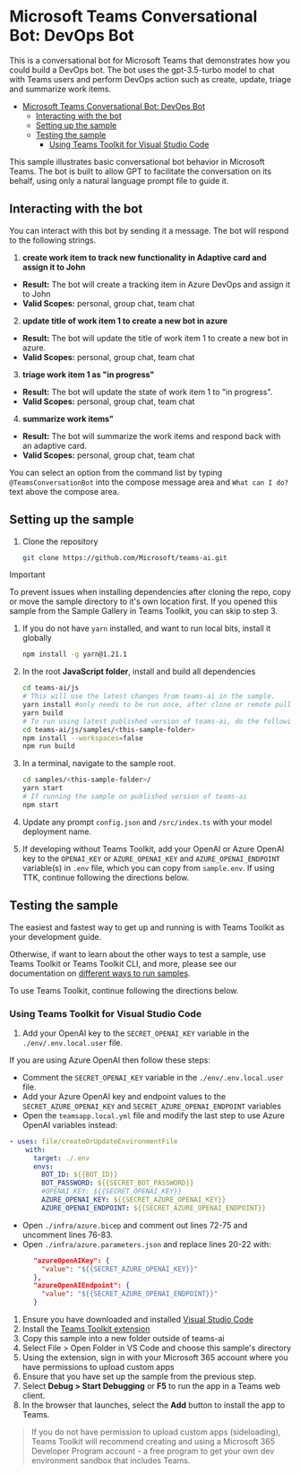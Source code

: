# Microsoft Teams Conversational Bot: DevOps Bot

This is a conversational bot for Microsoft Teams that demonstrates how you could build a DevOps bot. The bot uses the gpt-3.5-turbo model to chat with Teams users and perform DevOps action such as create, update, triage and summarize work items.

<!-- @import "[TOC]" {cmd="toc" depthFrom=1 depthTo=6 orderedList=false} -->

<!-- code_chunk_output -->

-   [Microsoft Teams Conversational Bot: DevOps Bot](#microsoft-teams-conversational-bot-devops-bot)
    -   [Interacting with the bot](#interacting-with-the-bot)
    -   [Setting up the sample](#setting-up-the-sample)
    -   [Testing the sample](#testing-the-sample)
        -   [Using Teams Toolkit for Visual Studio Code](#using-teams-toolkit-for-visual-studio-code)

<!-- /code_chunk_output -->

This sample illustrates basic conversational bot behavior in Microsoft Teams. The bot is built to allow GPT to facilitate the conversation on its behalf, using only a natural language prompt file to guide it.

## Interacting with the bot

You can interact with this bot by sending it a message. The bot will respond to the following strings.

1. **create work item to track new functionality in Adaptive card and assign it to John**

-   **Result:** The bot will create a tracking item in Azure DevOps and assign it to John
-   **Valid Scopes:** personal, group chat, team chat

2. **update title of work item 1 to create a new bot in azure**

-   **Result:** The bot will update the title of work item 1 to create a new bot in azure.
-   **Valid Scopes:** personal, group chat, team chat

3. **triage work item 1 as "in progress"**

-   **Result:** The bot will update the state of work item 1 to "in progress".
-   **Valid Scopes:** personal, group chat, team chat

4. **summarize work items"**

-   **Result:** The bot will summarize the work items and respond back with an adaptive card.
-   **Valid Scopes:** personal, group chat, team chat

You can select an option from the command list by typing `@TeamsConversationBot` into the compose message area and `What can I do?` text above the compose area.

## Setting up the sample

1. Clone the repository

    ```bash
    git clone https://github.com/Microsoft/teams-ai.git
    ```

> [!IMPORTANT]
> To prevent issues when installing dependencies after cloning the repo, copy or move the sample directory to it's own location first.
> If you opened this sample from the Sample Gallery in Teams Toolkit, you can skip to step 3.

1. If you do not have `yarn` installed, and want to run local bits, install it globally

    ```bash
    npm install -g yarn@1.21.1
    ```

1. In the root **JavaScript folder**, install and build all dependencies

    ```bash
    cd teams-ai/js
    # This will use the latest changes from teams-ai in the sample.
    yarn install #only needs to be run once, after clone or remote pull
    yarn build
    # To run using latest published version of teams-ai, do the following instead:
    cd teams-ai/js/samples/<this-sample-folder>
    npm install --workspaces=false
    npm run build
    ```

1. In a terminal, navigate to the sample root.

    ```bash
    cd samples/<this-sample-folder>/
    yarn start
    # If running the sample on published version of teams-ai
    npm start
    ```

1. Update any prompt `config.json` and `/src/index.ts` with your model deployment name.

1. If developing without Teams Toolkit, add your OpenAI or Azure OpenAI key to the `OPENAI_KEY` or `AZURE_OPENAI_KEY` and `AZURE_OPENAI_ENDPOINT` variable(s) in `.env` file, which you can copy from `sample.env`. If using TTK, continue following the directions below.

## Testing the sample

The easiest and fastest way to get up and running is with Teams Toolkit as your development guide.

Otherwise, if want to learn about the other ways to test a sample, use Teams Toolkit or Teams Toolkit CLI, and more, please see our documentation on [different ways to run samples](https://github.com/microsoft/teams-ai/tree/main/getting-started/OTHER#different-ways-to-run-the-samples).

To use Teams Toolkit, continue following the directions below.

### Using Teams Toolkit for Visual Studio Code

1. Add your OpenAI key to the `SECRET_OPENAI_KEY` variable in the `./env/.env.local.user` file.

If you are using Azure OpenAI then follow these steps:

-   Comment the `SECRET_OPENAI_KEY` variable in the `./env/.env.local.user` file.
-   Add your Azure OpenAI key and endpoint values to the `SECRET_AZURE_OPENAI_KEY` and `SECRET_AZURE_OPENAI_ENDPOINT` variables
-   Open the `teamsapp.local.yml` file and modify the last step to use Azure OpenAI variables instead:

```yml
- uses: file/createOrUpdateEnvironmentFile
    with:
      target: ./.env
      envs:
        BOT_ID: ${{BOT_ID}}
        BOT_PASSWORD: ${{SECRET_BOT_PASSWORD}}
        #OPENAI_KEY: ${{SECRET_OPENAI_KEY}}
        AZURE_OPENAI_KEY: ${{SECRET_AZURE_OPENAI_KEY}}
        AZURE_OPENAI_ENDPOINT: ${{SECRET_AZURE_OPENAI_ENDPOINT}}
```

-   Open `./infra/azure.bicep` and comment out lines 72-75 and uncomment lines 76-83.
-   Open `./infra/azure.parameters.json` and replace lines 20-22 with:

```json
      "azureOpenAIKey": {
        "value": "${{SECRET_AZURE_OPENAI_KEY}}"
      },
      "azureOpenAIEndpoint": {
        "value": "${{SECRET_AZURE_OPENAI_ENDPOINT}}"
      }
```

1. Ensure you have downloaded and installed [Visual Studio Code](https://code.visualstudio.com/docs/setup/setup-overview)
1. Install the [Teams Toolkit extension](https://marketplace.visualstudio.com/items?itemName=TeamsDevApp.ms-teams-vscode-extension)
1. Copy this sample into a new folder outside of teams-ai
1. Select File > Open Folder in VS Code and choose this sample's directory
1. Using the extension, sign in with your Microsoft 365 account where you have permissions to upload custom apps
1. Ensure that you have set up the sample from the previous step.
1. Select **Debug > Start Debugging** or **F5** to run the app in a Teams web client.
1. In the browser that launches, select the **Add** button to install the app to Teams.

> If you do not have permission to upload custom apps (sideloading), Teams Toolkit will recommend creating and using a Microsoft 365 Developer Program account - a free program to get your own dev environment sandbox that includes Teams.
